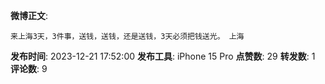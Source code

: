 **微博正文**: 
```
来上海3天，3件事，送钱，送钱，还是送钱，3天必须把钱送光。 上海
```
**发布时间**: 2023-12-21 17:52:00
**发布工具**: iPhone 15 Pro
**点赞数**: 29
**转发数**: 1
**评论数**: 9
